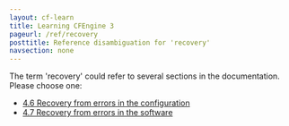 ```yaml
---
layout: cf-learn
title: Learning CFEngine 3
pageurl: /ref/recovery
posttitle: Reference disambiguation for 'recovery'
navsection: none
---
```


The term 'recovery' could refer to several sections in the documentation. Please choose one:

- [4.6 Recovery from errors in the configuration](https://cfengine.com/manuals/cf3-reference#Recovery-from-errors-in-the-configuration)
- [4.7 Recovery from errors in the software](https://cfengine.com/manuals/cf3-reference#Recovery-from-errors-in-the-software)
